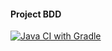 #### Project BDD
[![Java CI with Gradle](https://github.com/BeyondDeGrave88/javaqahw19gradle2.4/actions/workflows/gradle.yml/badge.svg)](https://github.com/BeyondDeGrave88/javaqahw19gradle2.4/actions/workflows/gradle.yml)
